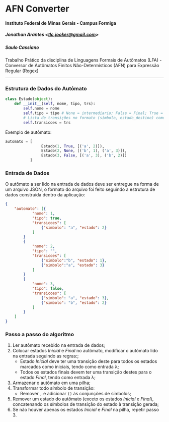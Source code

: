 # AFN Converter

#### Instituto Federal de Minas Gerais - Campus Formiga

##### Jonathan Arantes <<tlc.jooker@gmail.com>>
##### Saulo Cassiano

Trabalho Prático da disciplina de Linguagens Formais de Autômatos (LFA) - Conversor de Autômatos Finitos Não-Determísticos (AFN) para Expressão Regular (Regex)

___

### Estrutura de Dados do Autômato

```Python
class Estado(object):
    def __init__(self, nome, tipo, trs):
        self.nome = nome
        self.tipo = tipo # None = intermediario; False = Final; True = Inicial
        # Lista de transições no formato (símbolo, estado_destino) como segue: [('a', 2), ('b', 3)]
        self.transicoes = trs
```

Exemplo de autômato:

```Python
automato = [
                Estado(1, True, [('a', 2)]), 
                Estado(2, None, [('b', 1), ('a', 3)]), 
                Estado(3, False, [('a', 3), ('b', 2)])
           ]
```

### Entrada de Dados

O autômato a ser lido na entrada de dados deve ser entregue na forma de um arquivo JSON, o formato do arquivo foi feito seguindo a estrutura de dados construída dentro da aplicação:

```JSON
{
    "automato": [{
            "nome": 1,
            "tipo": true,
            "transicoes": [
                {"simbolo": "a", "estado": 2}
            ]
        }
        {
            "nome": 2,
            "tipo": "",
            "transicoes": [
                {"simbolo":"b", "estado": 1},
                {"simbolo":"a", "estado": 3}
            ]
        }
        {
            "nome": 3,
            "tipo": false,
            "transicoes": [
                {"simbolo": "a", "estado": 3},
                {"simbolo": "b", "estado": 2}
            ]
        }
    ]
}
```

### Passo a passo do algoritmo

1. Ler autômato recebido na entrada de dados;
2. Colocar estados _Inicial_ e _Final_ no autômato, modificar o autômato lido na entrada seguindo as regras:;
    - Estado _Inicial_ deve ter uma transição deste para todos os estados marcados como iniciais, tendo como entrada λ;
    - Todos os estados finais devem ter uma transição destes para o estado _Final_, tendo como entrada λ;
3. Armazenar o autômato em uma pilha;
4. Transformar todo símbolo de transição:
    - Remover `,` e adicionar `()` às conjunções de símbolos;
5. Remover um estado do autômato (exceto os estados _Inicial_ e _Final_), concatenando os símbolos de transição do estado à transição gerada;
6. Se não houver apenas os estados _Inicial_ e _Final_ na pilha, repetir passo 3.
